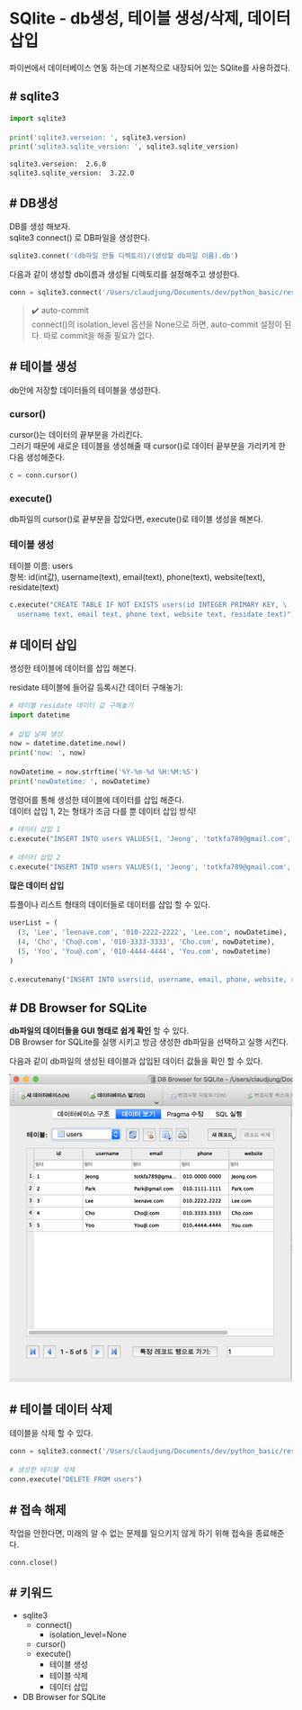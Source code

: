 # SQlite - db생성, 테이블 생성/삭제, 데이터 삽입

파이썬에서 데이터베이스 연동 하는데 기본적으로 내장되어 있는 SQlite를 사용하겠다.

## # sqlite3
```py
import sqlite3

print('sqlite3.verseion: ', sqlite3.version)
print('sqlite3.sqlite_version: ', sqlite3.sqlite_version)
```
```
sqlite3.verseion:  2.6.0
sqlite3.sqlite_version:  3.22.0
```

## # DB생성 
DB를 생성 해보자.  
sqlite3 connect() 로 DB파일을 생성한다.  
```py
sqlite3.connet('(db파일 만들 디렉토리)/(생성할 db파일 이름).db')
```
다음과 같이 생성할 db이름과 생성될 디렉토리를 설정해주고 생성한다.
```py
conn = sqlite3.connect('/Users/claudjung/Documents/dev/python_basic/resource/database.db', isolation_level = None)
```
> ✔️ auto-commit  
> connect()의 isolation_level 옵션을 None으로 하면, auto-commit 설정이 된다. 따로 commit을 해줄 필요가 없다.

## # 테이블 생성
db안에 저장할 데이터들의 테이블을 생성한다.  

### **cursor()**
cursor()는 데이터의 끝부분을 가리킨다.   
그러기 때문에 새로운 테이블을 생성해줄 때 cursor()로 데이터 끝부분을 가리키게 한 다음 생성해준다.

```py
c = conn.cursor()
```
### **execute()**
db파일의 cursor()로 끝부분을 잡았다면, execute()로 테이블 생성을 해본다.

### **테이블 생성**
테이블 이름: users  
항복: id(int값), username(text), email(text), phone(text), website(text), residate(text)
```py
c.execute("CREATE TABLE IF NOT EXISTS users(id INTEGER PRIMARY KEY, \
  username text, email text, phone text, website text, residate text)")
```

## # 데이터 삽입
생성한 테이블에 데이터를 삽입 해본다.

residate 테이블에 들어갈 등록시간 데이터 구해놓기:
```py
# 테이블 residate 데이터 값 구해놓기
import datetime

# 삽입 날짜 생성
now = datetime.datetime.now()
print('now: ', now)

nowDatetime = now.strftime('%Y-%m-%d %H:%M:%S')
print('nowDatetime: ', nowDatetime)
```
명령어를 통해 생성한 테이블에 데이터를 삽입 해준다.  
데이터 삽입 1, 2는 형태가 조금 다를 뿐 데이터 삽입 방식!
```py
# 데이터 삽입 1
c.execute("INSERT INTO users VALUES(1, 'Jeong', 'totkfa789@gmail.com', '010-0000-0000', 'Jeong.com', ? )", (nowDatetime,))

# 데이터 삽입 2
c.execute("INSERT INTO users VALUES(1, 'Jeong', 'totkfa789@gmail.com', '010-0000-0000', 'Jeong.com', ? )", (nowDatetime,))

```

**많은 데이터 삽입**  

튜플이나 리스트 형태의 데이터들로 데이터를 삽입 할 수 있다.
```py
userList = (
  (3, 'Lee', 'leenave.com', '010-2222-2222', 'Lee.com', nowDatetime),
  (4, 'Cho', 'Cho@.com', '010-3333-3333', 'Cho.com', nowDatetime),
  (5, 'Yoo', 'You@.com', '010-4444-4444', 'You.com', nowDatetime)
)

c.executemany("INSERT INTO users(id, username, email, phone, website, residate) VALUES (?, ?, ?, ?, ?, ?)", userList)
```

## # DB Browser for SQLite
**db파일의 데이터들을 GUI 형태로 쉽게 확인** 할 수 있다.  
DB Browser for SQLite를 실행 시키고 방금 생성한 db파일을 선택하고 실행 시킨다.  
  
다음과 같이 db파일의 생성된 테이블과 삽입된 데이터 값들을 확인 할 수 있다.

<img src="../image/db_GUI.png">

## # 테이블 데이터 삭제
테이블을 삭제 할 수 있다.
```py
conn = sqlite3.connect('/Users/claudjung/Documents/dev/python_basic/resource/database.db', isolation_level = None)

# 생성한 테이블 삭제
conn.execute("DELETE FROM users")
```

## # 접속 해제
작업을 안한다면, 미래의 알 수 없는 문제를 일으키지 않게 하기 위해 접속을 종료해준다. 

```py
conn.close()
```


## # 키워드
  - sqlite3
    - connect()
      - isolation_level=None
    - cursor()
    - execute()
      - 테이블 생성
      - 테이블 삭제
      - 데이터 삽입
  - DB Browser for SQLite